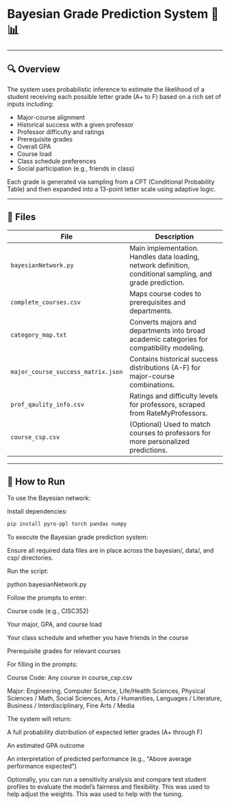 # Bayesian Grade Prediction System 🧠📊

---

## 🔍 Overview

The system uses probabilistic inference to estimate the likelihood of a student receiving each possible letter grade (A+ to F) based on a rich set of inputs including:

- Major-course alignment
- Historical success with a given professor
- Professor difficulty and ratings
- Prerequisite grades
- Overall GPA
- Course load
- Class schedule preferences
- Social participation (e.g., friends in class)

Each grade is generated via sampling from a CPT (Conditional Probability Table) and then expanded into a 13-point letter scale using adaptive logic.

---

## 📁 Files

| File                                 | Description                                                                                                |
| ------------------------------------ | ---------------------------------------------------------------------------------------------------------- |
| `bayesianNetwork.py`               | Main implementation. Handles data loading, network definition, conditional sampling, and grade prediction. |
| `complete_courses.csv`             | Maps course codes to prerequisites and departments.                                                        |
| `category_map.txt`                 | Converts majors and departments into broad academic categories for compatibility modeling.                 |
| `major_course_success_matrix.json` | Contains historical success distributions (A-F) for major-course combinations.                             |
| `prof_qaulity_info.csv`            | Ratings and difficulty levels for professors, scraped from RateMyProfessors.                               |
| `course_csp.csv`                   | (Optional) Used to match courses to professors for more personalized predictions.                          |

---

## 🚀 How to Run

To use the Bayesian network:

Install dependencies:

```bash
pip install pyro-ppl torch pandas numpy
```


To execute the Bayesian grade prediction system:

Ensure all required data files are in place across the bayesian/, data/, and csp/ directories.

Run the script:

python bayesianNetwork.py

Follow the prompts to enter:

Course code (e.g., CISC352)

Your major, GPA, and course load

Your class schedule and whether you have friends in the course

Prerequisite grades for relevant courses

For filling in the prompts:

Course Code: Any course in course_csp.csv

Major: Engineering, Computer Science, Life/Health Sciences, Physical Sciences / Math, Social Sciences, Arts / Humanities, Languages / Literature, Business / Interdisciplinary, Fine Arts / Media

The system will return:

A full probability distribution of expected letter grades (A+ through F)

An estimated GPA outcome

An interpretation of predicted performance (e.g., "Above average performance expected")

Optionally, you can run a sensitivity analysis and compare test student profiles to evaluate the model’s fairness and flexibility. This was used to help adjust the weights. This was used to help with the tuning.
